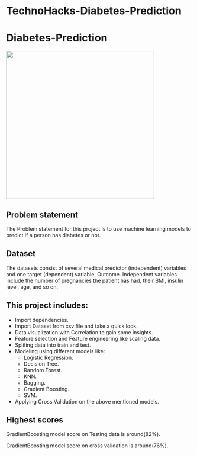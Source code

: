 # TechnoHacks-Diabetes-Prediction
# Diabetes-Prediction
<img src="https://ptsolutions.com/wp-content/uploads/2022/06/Can-Physical-Therapy-Help-with-Diabetes.jpg" width="400">

## Problem statement
The Problem statement for this project is to use machine learning models to predict if a person has diabetes or
not.

## Dataset
The datasets consist of several medical predictor (independent) variables and one target (dependent) variable, Outcome. Independent variables include the number of pregnancies the patient has had, their BMI, insulin level, age, and so on.

## This project includes:
- Import dependencies.
- Import Dataset from csv file and take a quick look.
- Data visualization with Correlation to gain some insights.
- Feature selection and Feature engineering like scaling data.
- Spliting data into train and test. 
- Modeling using different models like:
  - Logistic Regression.
  - Decision Tree.
  - Random Forest.
  - KNN.
  - Bagging.
  - Gradient Boosting.
  - SVM.
- Applying Cross Validation on the above mentioned models. 

## Highest scores
GradientBoosting model score on Testing data is around(82%).

GradientBoosting model score on cross validation is around(76%).


